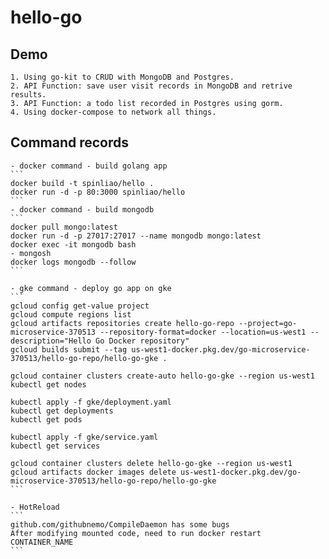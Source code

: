 # hello-go

## Demo

    1. Using go-kit to CRUD with MongoDB and Postgres.
    2. API Function: save user visit records in MongoDB and retrive results.
    3. API Function: a todo list recorded in Postgres using gorm.  
    4. Using docker-compose to network all things.

## Command records

    - docker command - build golang app
    ```
    docker build -t spinliao/hello .
    docker run -d -p 80:3000 spinliao/hello
    ```
    - docker command - build mongodb
    ```
    docker pull mongo:latest
    docker run -d -p 27017:27017 --name mongodb mongo:latest
    docker exec -it mongodb bash
    - mongosh
    docker logs mongodb --follow
    ```

    - gke command - deploy go app on gke
    ```
    gcloud config get-value project
    gcloud compute regions list
    gcloud artifacts repositories create hello-go-repo --project=go-microservice-370513 --repository-format=docker --location=us-west1 --description="Hello Go Docker repository"
    gcloud builds submit --tag us-west1-docker.pkg.dev/go-microservice-370513/hello-go-repo/hello-go-gke .

    gcloud container clusters create-auto hello-go-gke --region us-west1
    kubectl get nodes

    kubectl apply -f gke/deployment.yaml
    kubectl get deployments
    kubectl get pods

    kubectl apply -f gke/service.yaml
    kubectl get services

    gcloud container clusters delete hello-go-gke --region us-west1
    gcloud artifacts docker images delete us-west1-docker.pkg.dev/go-microservice-370513/hello-go-repo/hello-go-gke
    ```

    - HotReload
    ```
    github.com/githubnemo/CompileDaemon has some bugs
    After modifying mounted code, need to run docker restart CONTAINER_NAME
    ```
